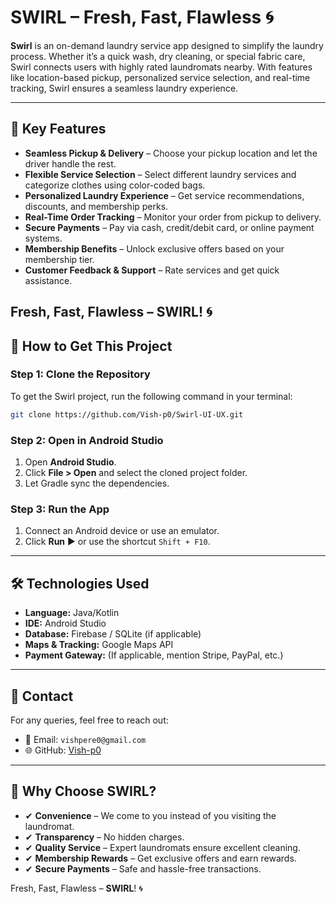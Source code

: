 # SWIRL – Fresh, Fast, Flawless 🌀

**Swirl** is an on-demand laundry service app designed to simplify the laundry process. Whether it’s a quick wash, dry cleaning, or special fabric care, Swirl connects users with highly rated laundromats nearby. With features like location-based pickup, personalized service selection, and real-time tracking, Swirl ensures a seamless laundry experience.

---

## 🌟 Key Features
- **Seamless Pickup & Delivery** – Choose your pickup location and let the driver handle the rest.
- **Flexible Service Selection** – Select different laundry services and categorize clothes using color-coded bags.
- **Personalized Laundry Experience** – Get service recommendations, discounts, and membership perks.
- **Real-Time Order Tracking** – Monitor your order from pickup to delivery.
- **Secure Payments** – Pay via cash, credit/debit card, or online payment systems.
- **Membership Benefits** – Unlock exclusive offers based on your membership tier.
- **Customer Feedback & Support** – Rate services and get quick assistance.


Fresh, Fast, Flawless – SWIRL! 🌀
---

## 🚀 How to Get This Project
### **Step 1: Clone the Repository**
To get the Swirl project, run the following command in your terminal:
```bash
git clone https://github.com/Vish-p0/Swirl-UI-UX.git
```

### **Step 2: Open in Android Studio**
1. Open **Android Studio**.
2. Click **File > Open** and select the cloned project folder.
3. Let Gradle sync the dependencies.

### **Step 3: Run the App**
1. Connect an Android device or use an emulator.
2. Click **Run** ▶️ or use the shortcut `Shift + F10`.

---

## 🛠 Technologies Used
- **Language:** Java/Kotlin
- **IDE:** Android Studio
- **Database:** Firebase / SQLite (if applicable)
- **Maps & Tracking:** Google Maps API
- **Payment Gateway:** (If applicable, mention Stripe, PayPal, etc.)

---

## 📧 Contact
For any queries, feel free to reach out:
- 📩 Email: `vishpere0@gmail.com`
- 🌐 GitHub: [Vish-p0](https://github.com/Vish-p0)

---

## 🌟 Why Choose SWIRL?
- ✔ **Convenience** – We come to you instead of you visiting the laundromat.
- ✔ **Transparency** – No hidden charges.
- ✔ **Quality Service** – Expert laundromats ensure excellent cleaning.
- ✔ **Membership Rewards** – Get exclusive offers and earn rewards.
- ✔ **Secure Payments** – Safe and hassle-free transactions.

Fresh, Fast, Flawless – **SWIRL**! 🌀
